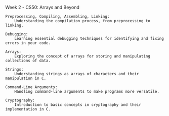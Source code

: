Week 2 - CS50: Arrays and Beyond

    Preprocessing, Compiling, Assembling, Linking:
        Understanding the compilation process, from preprocessing to linking.

    Debugging:
        Learning essential debugging techniques for identifying and fixing errors in your code.

    Arrays:
        Exploring the concept of arrays for storing and manipulating collections of data.

    Strings:
        Understanding strings as arrays of characters and their manipulation in C.

    Command-Line Arguments:
        Handling command-line arguments to make programs more versatile.

    Cryptography:
        Introduction to basic concepts in cryptography and their implementation in C.

